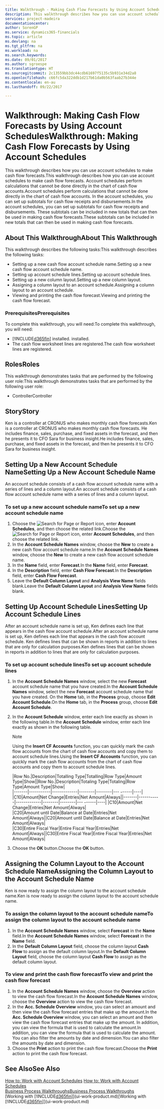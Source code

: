 ```yaml
---
title: Walkthrough - Making Cash Flow Forecasts by Using Account Schedules | Microsoft Docs
description: This walkthrough describes how you can use account schedules to make cash flow forecasts. Account schedules perform calculations that cannot be done directly in the chart of cash flow accounts. In the account schedules, you can set up subtotals for cash flow receipts and disbursements. These subtotals can be included in new totals that can then be used in making cash flow forecasts.
services: project-madeira
documentationcenter: 
author: SorenGP
ms.service: dynamics365-financials
ms.topic: article
ms.devlang: na
ms.tgt_pltfrm: na
ms.workload: na
ms.search.keywords: 
ms.date: 09/01/2017
ms.author: sgroespe
ms.translationtype: HT
ms.sourcegitcommit: 2c13559bb3dc44cdb61697f5135c5b931e34d2a8
ms.openlocfilehash: c66fc5da322ddb1d217b61da0b563faab27b344e
ms.contentlocale: en-au
ms.lasthandoff: 09/22/2017

---
```

# <a name="walkthrough-making-cash-flow-forecasts-by-using-account-schedules"></a><span data-ttu-id="45f52-106">Walkthrough: Making Cash Flow Forecasts by Using Account Schedules</span><span class="sxs-lookup"><span data-stu-id="45f52-106">Walkthrough: Making Cash Flow Forecasts by Using Account Schedules</span></span>
<span data-ttu-id="45f52-107">This walkthrough describes how you can use account schedules to make cash flow forecasts.</span><span class="sxs-lookup"><span data-stu-id="45f52-107">This walkthrough describes how you can use account schedules to make cash flow forecasts.</span></span> <span data-ttu-id="45f52-108">Account schedules perform calculations that cannot be done directly in the chart of cash flow accounts.</span><span class="sxs-lookup"><span data-stu-id="45f52-108">Account schedules perform calculations that cannot be done directly in the chart of cash flow accounts.</span></span> <span data-ttu-id="45f52-109">In the account schedules, you can set up subtotals for cash flow receipts and disbursements.</span><span class="sxs-lookup"><span data-stu-id="45f52-109">In the account schedules, you can set up subtotals for cash flow receipts and disbursements.</span></span> <span data-ttu-id="45f52-110">These subtotals can be included in new totals that can then be used in making cash flow forecasts.</span><span class="sxs-lookup"><span data-stu-id="45f52-110">These subtotals can be included in new totals that can then be used in making cash flow forecasts.</span></span>  

## <a name="about-this-walkthrough"></a><span data-ttu-id="45f52-111">About This Walkthrough</span><span class="sxs-lookup"><span data-stu-id="45f52-111">About This Walkthrough</span></span>  
<span data-ttu-id="45f52-112">This walkthrough describes the following tasks:</span><span class="sxs-lookup"><span data-stu-id="45f52-112">This walkthrough describes the following tasks:</span></span>  

- <span data-ttu-id="45f52-113">Setting up a new cash flow account schedule name.</span><span class="sxs-lookup"><span data-stu-id="45f52-113">Setting up a new cash flow account schedule name.</span></span>  
- <span data-ttu-id="45f52-114">Setting up account schedule lines.</span><span class="sxs-lookup"><span data-stu-id="45f52-114">Setting up account schedule lines.</span></span>  
- <span data-ttu-id="45f52-115">Setting up a new column layout.</span><span class="sxs-lookup"><span data-stu-id="45f52-115">Setting up a new column layout.</span></span>  
- <span data-ttu-id="45f52-116">Assigning a column layout to an account schedule.</span><span class="sxs-lookup"><span data-stu-id="45f52-116">Assigning a column layout to an account schedule.</span></span>  
- <span data-ttu-id="45f52-117">Viewing and printing the cash flow forecast.</span><span class="sxs-lookup"><span data-stu-id="45f52-117">Viewing and printing the cash flow forecast.</span></span>  

### <a name="prerequisites"></a><span data-ttu-id="45f52-118">Prerequisites</span><span class="sxs-lookup"><span data-stu-id="45f52-118">Prerequisites</span></span>  
<span data-ttu-id="45f52-119">To complete this walkthrough, you will need:</span><span class="sxs-lookup"><span data-stu-id="45f52-119">To complete this walkthrough, you will need:</span></span>  

- [!INCLUDE[d365fin](includes/d365fin_md.md)]<span data-ttu-id="45f52-120"> installed.</span><span class="sxs-lookup"><span data-stu-id="45f52-120"> installed.</span></span>  
- <span data-ttu-id="45f52-121">The cash flow worksheet lines are registered.</span><span class="sxs-lookup"><span data-stu-id="45f52-121">The cash flow worksheet lines are registered.</span></span>  

## <a name="roles"></a><span data-ttu-id="45f52-122">Roles</span><span class="sxs-lookup"><span data-stu-id="45f52-122">Roles</span></span>  
<span data-ttu-id="45f52-123">This walkthrough demonstrates tasks that are performed by the following user role:</span><span class="sxs-lookup"><span data-stu-id="45f52-123">This walkthrough demonstrates tasks that are performed by the following user role:</span></span>  

- <span data-ttu-id="45f52-124">Controller</span><span class="sxs-lookup"><span data-stu-id="45f52-124">Controller</span></span>  

## <a name="story"></a><span data-ttu-id="45f52-125">Story</span><span class="sxs-lookup"><span data-stu-id="45f52-125">Story</span></span>  
<span data-ttu-id="45f52-126">Ken is a controller at CRONUS who makes monthly cash flow forecasts.</span><span class="sxs-lookup"><span data-stu-id="45f52-126">Ken is a controller at CRONUS who makes monthly cash flow forecasts.</span></span> <span data-ttu-id="45f52-127">He includes finance, sales, purchase, and fixed assets in the forecast, and then he presents it to CFO Sara for business insight.</span><span class="sxs-lookup"><span data-stu-id="45f52-127">He includes finance, sales, purchase, and fixed assets in the forecast, and then he presents it to CFO Sara for business insight.</span></span>  

## <a name="setting-up-a-new-account-schedule-name"></a><span data-ttu-id="45f52-128">Setting Up a New Account Schedule Name</span><span class="sxs-lookup"><span data-stu-id="45f52-128">Setting Up a New Account Schedule Name</span></span>  
<span data-ttu-id="45f52-129">An account schedule consists of a cash flow account schedule name with a series of lines and a column layout.</span><span class="sxs-lookup"><span data-stu-id="45f52-129">An account schedule consists of a cash flow account schedule name with a series of lines and a column layout.</span></span>  

### <a name="to-set-up-a-new-account-schedule-name"></a><span data-ttu-id="45f52-130">To set up a new account schedule name</span><span class="sxs-lookup"><span data-stu-id="45f52-130">To set up a new account schedule name</span></span>  

1.  <span data-ttu-id="45f52-131">Choose the ![Search for Page or Report](media/ui-search/search_small.png "Search for Page or Report icon") icon, enter **Account Schedules**, and then choose the related link.</span><span class="sxs-lookup"><span data-stu-id="45f52-131">Choose the ![Search for Page or Report](media/ui-search/search_small.png "Search for Page or Report icon") icon, enter **Account Schedules**, and then choose the related link.</span></span>  
2.  <span data-ttu-id="45f52-132">In the **Account Schedule Names** window, choose the **New** to create a new cash flow account schedule name.</span><span class="sxs-lookup"><span data-stu-id="45f52-132">In the **Account Schedule Names** window, choose the **New** to create a new cash flow account schedule name.</span></span>  
3.  <span data-ttu-id="45f52-133">In the **Name** field, enter **Forecast**.</span><span class="sxs-lookup"><span data-stu-id="45f52-133">In the **Name** field, enter **Forecast**.</span></span>  
4.  <span data-ttu-id="45f52-134">In the **Description** field, enter **Cash Flow Forecast**.</span><span class="sxs-lookup"><span data-stu-id="45f52-134">In the **Description** field, enter **Cash Flow Forecast**.</span></span>  
5.  <span data-ttu-id="45f52-135">Leave the **Default Column Layout** and **Analysis View Name** fields blank.</span><span class="sxs-lookup"><span data-stu-id="45f52-135">Leave the **Default Column Layout** and **Analysis View Name** fields blank.</span></span>  

## <a name="setting-up-account-schedule-lines"></a><span data-ttu-id="45f52-136">Setting Up Account Schedule Lines</span><span class="sxs-lookup"><span data-stu-id="45f52-136">Setting Up Account Schedule Lines</span></span>  
<span data-ttu-id="45f52-137">After an account schedule name is set up, Ken defines each line that appears in the cash flow account schedule.</span><span class="sxs-lookup"><span data-stu-id="45f52-137">After an account schedule name is set up, Ken defines each line that appears in the cash flow account schedule.</span></span> <span data-ttu-id="45f52-138">Ken defines lines that can be shown in reports in addition to lines that are only for calculation purposes.</span><span class="sxs-lookup"><span data-stu-id="45f52-138">Ken defines lines that can be shown in reports in addition to lines that are only for calculation purposes.</span></span>  

### <a name="to-set-up-account-schedule-lines"></a><span data-ttu-id="45f52-139">To set up account schedule lines</span><span class="sxs-lookup"><span data-stu-id="45f52-139">To set up account schedule lines</span></span>  

1.  <span data-ttu-id="45f52-140">In the **Account Schedule Names** window, select the new **Forecast** account schedule name that you have created.</span><span class="sxs-lookup"><span data-stu-id="45f52-140">In the **Account Schedule Names** window, select the new **Forecast** account schedule name that you have created.</span></span> <span data-ttu-id="45f52-141">On the **Home** tab, in the **Process** group, choose **Edit Account Schedule**.</span><span class="sxs-lookup"><span data-stu-id="45f52-141">On the **Home** tab, in the **Process** group, choose **Edit Account Schedule**.</span></span>  
2.  <span data-ttu-id="45f52-142">In the **Account Schedule** window, enter each line exactly as shown in the following table.</span><span class="sxs-lookup"><span data-stu-id="45f52-142">In the **Account Schedule** window, enter each line exactly as shown in the following table.</span></span>  

    > [!NOTE]  
    >  <span data-ttu-id="45f52-143">Using the **Insert CF Accounts** function, you can quickly mark the cash flow accounts from the chart of cash flow accounts and copy them to account schedule lines.</span><span class="sxs-lookup"><span data-stu-id="45f52-143">Using the **Insert CF Accounts** function, you can quickly mark the cash flow accounts from the chart of cash flow accounts and copy them to account schedule lines.</span></span>  

    <span data-ttu-id="45f52-144">|Row No.|Description|Totalling Type|Totalling|Row Type|Amount Type|Show|</span><span class="sxs-lookup"><span data-stu-id="45f52-144">|Row No.|Description|Totaling Type|Totaling|Row Type|Amount Type|Show|</span></span>  
    <span data-ttu-id="45f52-145">|-------|-----------|-------------|--------|--------|---  ------|----| |C10|Amount|Net Change|Entries|Net Amount|Always|</span><span class="sxs-lookup"><span data-stu-id="45f52-145">|-------|-----------|-------------|--------|--------|---  ------|----| |C10|Amount|Net Change|Entries|Net Amount|Always|</span></span>  
    <span data-ttu-id="45f52-146">|C20|Amount until Date|Balance at Date|Entries|Net Amount|Always|</span><span class="sxs-lookup"><span data-stu-id="45f52-146">|C20|Amount until Date|Balance at Date|Entries|Net Amount|Always|</span></span>  
    <span data-ttu-id="45f52-147">|C30|Entire Fiscal Year|Entire Fiscal Year|Entries|Net Amount|Always|</span><span class="sxs-lookup"><span data-stu-id="45f52-147">|C30|Entire Fiscal Year|Entire Fiscal Year|Entries|Net Amount|Always|</span></span>  

4.  <span data-ttu-id="45f52-148">Choose the **OK** button.</span><span class="sxs-lookup"><span data-stu-id="45f52-148">Choose the **OK** button.</span></span>  

## <a name="assigning-the-column-layout-to-the-account-schedule-name"></a><span data-ttu-id="45f52-149">Assigning the Column Layout to the Account Schedule Name</span><span class="sxs-lookup"><span data-stu-id="45f52-149">Assigning the Column Layout to the Account Schedule Name</span></span>  
<span data-ttu-id="45f52-150">Ken is now ready to assign the column layout to the account schedule name.</span><span class="sxs-lookup"><span data-stu-id="45f52-150">Ken is now ready to assign the column layout to the account schedule name.</span></span>  

### <a name="to-assign-the-column-layout-to-the-account-schedule-name"></a><span data-ttu-id="45f52-151">To assign the column layout to the account schedule name</span><span class="sxs-lookup"><span data-stu-id="45f52-151">To assign the column layout to the account schedule name</span></span>  

1.  <span data-ttu-id="45f52-152">In the **Account Schedule Names** window, select **Forecast** in the **Name** field.</span><span class="sxs-lookup"><span data-stu-id="45f52-152">In the **Account Schedule Names** window, select **Forecast** in the **Name** field.</span></span>  
2.  <span data-ttu-id="45f52-153">In the **Default Column Layout** field, choose the column layout **Cash Flow** to assign as the default column layout.</span><span class="sxs-lookup"><span data-stu-id="45f52-153">In the **Default Column Layout** field, choose the column layout **Cash Flow** to assign as the default column layout.</span></span>  

### <a name="to-view-and-print-the-cash-flow-forecast"></a><span data-ttu-id="45f52-154">To view and print the cash flow forecast</span><span class="sxs-lookup"><span data-stu-id="45f52-154">To view and print the cash flow forecast</span></span>  
1.  <span data-ttu-id="45f52-155">In the **Account Schedule Names** window, choose the **Overview** action to view the cash flow forecast.</span><span class="sxs-lookup"><span data-stu-id="45f52-155">In the **Account Schedule Names** window, choose the **Overview** action to view the cash flow forecast.</span></span>  
2.  <span data-ttu-id="45f52-156">In the **Acc. Schedule Overview** window, you can select an amount and then view the cash flow forecast entries that make up the amount.</span><span class="sxs-lookup"><span data-stu-id="45f52-156">In the **Acc. Schedule Overview** window, you can select an amount and then view the cash flow forecast entries that make up the amount.</span></span> <span data-ttu-id="45f52-157">In addition, you can view the formula that is used to calculate the amount.</span><span class="sxs-lookup"><span data-stu-id="45f52-157">In addition, you can view the formula that is used to calculate the amount.</span></span> <span data-ttu-id="45f52-158">You can also filter the amounts by date and dimension.</span><span class="sxs-lookup"><span data-stu-id="45f52-158">You can also filter the amounts by date and dimension.</span></span>  
3.  <span data-ttu-id="45f52-159">Choose the **Print** action to print the cash flow forecast.</span><span class="sxs-lookup"><span data-stu-id="45f52-159">Choose the **Print** action to print the cash flow forecast.</span></span>  

## <a name="see-also"></a><span data-ttu-id="45f52-160">See Also</span><span class="sxs-lookup"><span data-stu-id="45f52-160">See Also</span></span>  
 <span data-ttu-id="45f52-161">[How to: Work with Account Schedules](bi-how-work-account-schedule.md) </span><span class="sxs-lookup"><span data-stu-id="45f52-161">[How to: Work with Account Schedules](bi-how-work-account-schedule.md) </span></span>  
 [<span data-ttu-id="45f52-162">Business Process Walkthroughs</span><span class="sxs-lookup"><span data-stu-id="45f52-162">Business Process Walkthroughs</span></span>](walkthrough-business-process-walkthroughs.md)  
 <span data-ttu-id="45f52-163">[Working with [!INCLUDE[d365fin](includes/d365fin_md.md)]](ui-work-product.md)</span><span class="sxs-lookup"><span data-stu-id="45f52-163">[Working with [!INCLUDE[d365fin](includes/d365fin_md.md)]](ui-work-product.md)</span></span>

